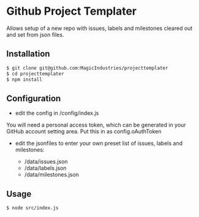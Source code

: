 # Github Project Templater

Allows setup of a new repo with issues, labels and milestones cleared out and set from json files.

## Installation
```bash
$ git clone git@github.com:MagicIndustries/projecttemplater
$ cd projecttemplater
$ npm install
```

## Configuration
- edit the config in /config/index.js

You will need a personal access token, which can be generated in your GitHub account setting area. Put this in as config.oAuthToken

- edit the jsonfiles to enter your own preset list of issues, labels and milestones:

  - /data/issues.json
  - /data/labels.json
  - /data/milestones.json

## Usage
```bash
$ node src/index.js
